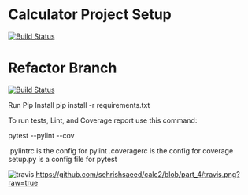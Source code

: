 # Calculator Project Setup
[![Build Status](https://app.travis-ci.com/sehrishsaeed/calc2.svg?branch=main)](https://app.travis-ci.com/sehrishsaeed/calc2)


# Refactor Branch 
[![Build Status](https://app.travis-ci.com/sehrishsaeed/calc2.svg?branch=main)](https://app.travis-ci.com/sehrishsaeed/calc2.svg?branch=pt2_refactor)

Run Pip Install
pip install -r requirements.txt

To run tests, Lint, and Coverage report use this command:

pytest  --pylint --cov

.pylintrc is the config for pylint
.coveragerc is the config for coverage
setup.py is a config file for pytest

![travis](http://url/to/travis.png)
https://github.com/sehrishsaeed/calc2/blob/part_4/travis.png?raw=true
